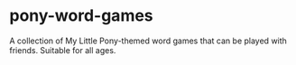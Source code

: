 # pony-word-games
A collection of My Little Pony-themed word games that can be played with friends. Suitable for all ages.
